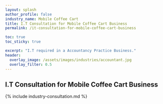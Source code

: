 ```yaml
---
layout: splash 
author_profile: false 
industry_name: Mobile Coffee Cart
title: I.T Consultation for Mobile Coffee Cart Business
permalink: /it-consultation-for-mobile-coffee-cart-business

toc: true
toc_sticky: true

excerpt: "I.T required in a Accountancy Practice Business."
header:
  overlay_image: /assets/images/industries/accountant.jpg
  overlay_filter: 0.5 
---
```


## I.T Consultation for Mobile Coffee Cart Business

{% include industry-consultation.md %}
